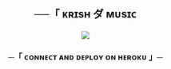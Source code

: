 <h2 align="center">
    ──「 ᴋʀɪsʜ ダ ᴍᴜsɪᴄ 
<p align="center">
  <img src="https://i.ibb.co/G9qRnvf/photo-2024-10-23-16-31-02-7429537155648585828.jpg">
</p>

<h3 align="center">
    ─「 ᴄᴏɴɴᴇᴄᴛ ᴀɴᴅ  ᴅᴇᴩʟᴏʏ ᴏɴ ʜᴇʀᴏᴋᴜ 」─
</h3>




